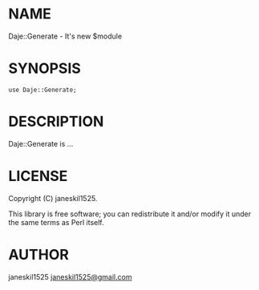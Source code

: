 # NAME

Daje::Generate - It's new $module

# SYNOPSIS

    use Daje::Generate;

# DESCRIPTION

Daje::Generate is ...

# LICENSE

Copyright (C) janeskil1525.

This library is free software; you can redistribute it and/or modify
it under the same terms as Perl itself.

# AUTHOR

janeskil1525 <janeskil1525@gmail.com>
